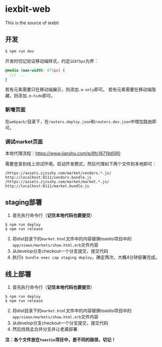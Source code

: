 # iexbit-web
This is the source of iexbit

## 开发

```shell
$ npm run dev
```

开发时切记验证移动端样式，约定以`875px`为界：

```scss
@media (max-width: 875px) {
  /// ...
}
```

若有元素需要只在移动端展示，则添加`.m-only`即可。
若有元素需要在移动端隐藏，则添加`.m-hide`即可。

### 新增页面

在`webpack/`目录下，在`routers.deploy.json`和`routers.dev.json`中增加路由即可。

### 调试market页面

本地代理流程：https://www.jianshu.com/p/8fc16719d590

需要登录到线上测试环境，启动开发模式，然后代理如下两个文件到本地即可：

```shell
/https://assets.zjzsxhy.com/market/vendors.*.js/ http://localhost:8111/vendors.bundle.js
/https://assets.zjzsxhy.com/market/market.*.js/ http://localhost:8111/market.bundle.js
```

## staging部署
1. 首先执行命令行（**记住本地代码也要提交**）
```shell
$ npm run deploy
$ npm run release
```
2. 将dist目录下的`market.html`文件中的内容替换toastio项目中的`app/views/markets/show.html.erb`文件内容
3. 从develop分支checkout一个分支提交，提交代码
4. 执行`$ bundle exec cap staging deploy`，确定两次，大概4分钟部署完成。


## 线上部署
1. 首先执行命令行（**记住本地代码也要提交**）
```shell
$ npm run deploy
$ npm run release
```
2. 将dist目录下的`market.html`文件中的内容替换toastio项目中的`app/views/markets/show.html.erb`文件内容
3. 从develop分支checkout一个分支提交，提交代码
4. 然后找晓孟合并分支并让老龚部署


**注：各个文件放在`toastio`项目中，是不同的路径，切记！**


